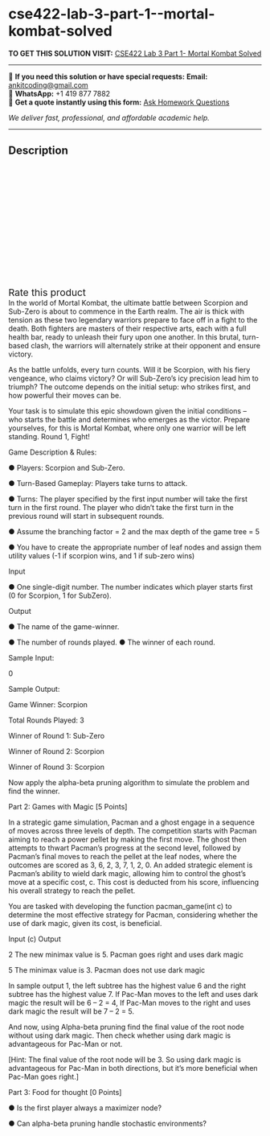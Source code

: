 # cse422-lab-3-part-1--mortal-kombat-solved
**TO GET THIS SOLUTION VISIT:** [CSE422 Lab 3 Part 1- Mortal Kombat Solved](https://www.ankitcodinghub.com/product/cse422-part-1-mortal-kombat-5-points-solved/)


---

📩 **If you need this solution or have special requests:** **Email:** ankitcoding@gmail.com  
📱 **WhatsApp:** +1 419 877 7882  
📄 **Get a quote instantly using this form:** [Ask Homework Questions](https://www.ankitcodinghub.com/services/ask-homework-questions/)

*We deliver fast, professional, and affordable academic help.*

---

<h2>Description</h2>



<div class="kk-star-ratings kksr-auto kksr-align-center kksr-valign-top" data-payload="{&quot;align&quot;:&quot;center&quot;,&quot;id&quot;:&quot;131943&quot;,&quot;slug&quot;:&quot;default&quot;,&quot;valign&quot;:&quot;top&quot;,&quot;ignore&quot;:&quot;&quot;,&quot;reference&quot;:&quot;auto&quot;,&quot;class&quot;:&quot;&quot;,&quot;count&quot;:&quot;0&quot;,&quot;legendonly&quot;:&quot;&quot;,&quot;readonly&quot;:&quot;&quot;,&quot;score&quot;:&quot;0&quot;,&quot;starsonly&quot;:&quot;&quot;,&quot;best&quot;:&quot;5&quot;,&quot;gap&quot;:&quot;4&quot;,&quot;greet&quot;:&quot;Rate this product&quot;,&quot;legend&quot;:&quot;0\/5 - (0 votes)&quot;,&quot;size&quot;:&quot;24&quot;,&quot;title&quot;:&quot;CSE422  Lab 3 Part 1- Mortal Kombat Solved&quot;,&quot;width&quot;:&quot;0&quot;,&quot;_legend&quot;:&quot;{score}\/{best} - ({count} {votes})&quot;,&quot;font_factor&quot;:&quot;1.25&quot;}">

<div class="kksr-stars">

<div class="kksr-stars-inactive">
            <div class="kksr-star" data-star="1" style="padding-right: 4px">


<div class="kksr-icon" style="width: 24px; height: 24px;"></div>
        </div>
            <div class="kksr-star" data-star="2" style="padding-right: 4px">


<div class="kksr-icon" style="width: 24px; height: 24px;"></div>
        </div>
            <div class="kksr-star" data-star="3" style="padding-right: 4px">


<div class="kksr-icon" style="width: 24px; height: 24px;"></div>
        </div>
            <div class="kksr-star" data-star="4" style="padding-right: 4px">


<div class="kksr-icon" style="width: 24px; height: 24px;"></div>
        </div>
            <div class="kksr-star" data-star="5" style="padding-right: 4px">


<div class="kksr-icon" style="width: 24px; height: 24px;"></div>
        </div>
    </div>

<div class="kksr-stars-active" style="width: 0px;">
            <div class="kksr-star" style="padding-right: 4px">


<div class="kksr-icon" style="width: 24px; height: 24px;"></div>
        </div>
            <div class="kksr-star" style="padding-right: 4px">


<div class="kksr-icon" style="width: 24px; height: 24px;"></div>
        </div>
            <div class="kksr-star" style="padding-right: 4px">


<div class="kksr-icon" style="width: 24px; height: 24px;"></div>
        </div>
            <div class="kksr-star" style="padding-right: 4px">


<div class="kksr-icon" style="width: 24px; height: 24px;"></div>
        </div>
            <div class="kksr-star" style="padding-right: 4px">


<div class="kksr-icon" style="width: 24px; height: 24px;"></div>
        </div>
    </div>
</div>


<div class="kksr-legend" style="font-size: 19.2px;">
            <span class="kksr-muted">Rate this product</span>
    </div>
    </div>
In the world of Mortal Kombat, the ultimate battle between Scorpion and Sub-Zero is about to commence in the Earth realm. The air is thick with tension as these two legendary warriors prepare to face off in a fight to the death. Both fighters are masters of their respective arts, each with a full health bar, ready to unleash their fury upon one another. In this brutal, turn-based clash, the warriors will alternately strike at their opponent and ensure victory.

As the battle unfolds, every turn counts. Will it be Scorpion, with his fiery vengeance, who claims victory? Or will Sub-Zero’s icy precision lead him to triumph? The outcome depends on the initial setup: who strikes first, and how powerful their moves can be.

Your task is to simulate this epic showdown given the initial conditions – who starts the battle and determines who emerges as the victor. Prepare yourselves, for this is Mortal Kombat, where only one warrior will be left standing. Round 1, Fight!

Game Description &amp; Rules:

● Players: Scorpion and Sub-Zero.

● Turn-Based Gameplay: Players take turns to attack.

● Turns: The player specified by the first input number will take the first turn in the first round. The player who didn’t take the first turn in the previous round will start in subsequent rounds.

● Assume the branching factor = 2 and the max depth of the game tree = 5

● You have to create the appropriate number of leaf nodes and assign them utility values (-1 if scorpion wins, and 1 if sub-zero wins)

Input

● One single-digit number. The number indicates which player starts first (0 for Scorpion, 1 for SubZero).

Output

● The name of the game-winner.

● The number of rounds played. ● The winner of each round.

Sample Input:

0

Sample Output:

Game Winner: Scorpion

Total Rounds Played: 3

Winner of Round 1: Sub-Zero

Winner of Round 2: Scorpion

Winner of Round 3: Scorpion

Now apply the alpha-beta pruning algorithm to simulate the problem and find the winner.

Part 2: Games with Magic [5 Points]

In a strategic game simulation, Pacman and a ghost engage in a sequence of moves across three levels of depth. The competition starts with Pacman aiming to reach a power pellet by making the first move. The ghost then attempts to thwart Pacman’s progress at the second level, followed by Pacman’s final moves to reach the pellet at the leaf nodes, where the outcomes are scored as 3, 6, 2, 3, 7, 1, 2, 0. An added strategic element is Pacman’s ability to wield dark magic, allowing him to control the ghost’s move at a specific cost, c. This cost is deducted from his score, influencing his overall strategy to reach the pellet.

You are tasked with developing the function pacman_game(int c) to determine the most effective strategy for Pacman, considering whether the use of dark magic, given its cost, is beneficial.

Input (c) Output

2 The new minimax value is 5. Pacman goes right and uses dark magic

5 The minimax value is 3. Pacman does not use dark magic

In sample output 1, the left subtree has the highest value 6 and the right subtree has the highest value 7. If Pac-Man moves to the left and uses dark magic the result will be 6 – 2 = 4, If Pac-Man moves to the right and uses dark magic the result will be 7 – 2 = 5.

And now, using Alpha-beta pruning find the final value of the root node without using dark magic. Then check whether using dark magic is advantageous for Pac-Man or not.

[Hint: The final value of the root node will be 3. So using dark magic is advantageous for Pac-Man in both directions, but it’s more beneficial when Pac-Man goes right.]

Part 3: Food for thought [0 Points]

● Is the first player always a maximizer node?

● Can alpha-beta pruning handle stochastic environments?
